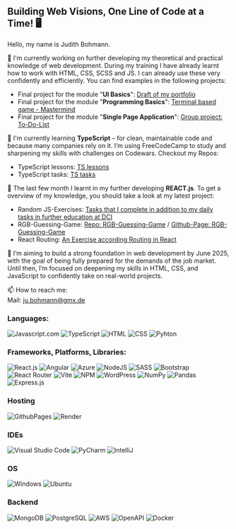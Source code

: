 ## Building Web Visions, One Line of Code at a Time! 🖥️

Hello, my name is Judith Bohmann.

🔭 I'm currently working on further developing my theoretical and practical knowledge of web development. 
During my training I have already learnt how to work with HTML, CSS, SCSS and JS. I can already use these very confidently and efficiently. You can find examples in the following projects:
- Final project for the module "<b>UI Basics</b>": <a href="https://github.com/You-Did-Bowman/portfolio">Draft of my portfolio</a>
- Final project for the module "<b>Programming Basics</b>": <a href="https://github.com/You-Did-Bowman/MASTERMIND_digital">Terminal based game - Mastermind</a>
- Final project for the module "<b>Single Page Application</b>": <a href="https://github.com/You-Did-Bowman/Project_To-Do-List">Group project: To-Do-List </a>


🌱 I'm currently learning **TypeScript** – for clean, maintainable code and because many companies rely on it. I’m using FreeCodeCamp to study and sharpening my skills with challenges on Codewars.
Checkout my Repos:
- TypeScript lessons: <a href="https://github.com/You-Did-Bowman/Lesson_Typescript">TS lessons</a>
- TypeScript tasks: <a href="https://github.com/You-Did-Bowman/Exercises_TypeScript">TS tasks</a>


🌳 The last few month I learnt in my further developing **REACT.js**. To get a overview of my knowledge, you should take a look at my latest project:
- Random JS-Exercises: <a href="https://github.com/You-Did-Bowman/JavaScript-Practice">Tasks that I complete in addition to my daily tasks in further education at DCI</a>
- RGB-Guessing-Game: <a href="https://github.com/You-Did-Bowman/RGB_Guessing_Game"> Repo: RGB-Guessing-Game</a> / <a href="https://you-did-bowman.github.io/RGB_Guessing_Game/"> Github-Page: RGB-Guessing-Game</a>
- React Routing: <a href="https://github.com/You-Did-Bowman/2025-02-04_Ex-Routing">An Exercise according Routing in React</a>


🌈 I’m aiming to build a strong foundation in web development by June 2025, with the goal of being fully prepared for the demands of the job market. Until then, I’m focused on deepening my skills in HTML, CSS, and JavaScript to confidently take on real-world projects.


📫 How to reach me:
<br>
Mail: ju.bohmann@gmx.de


<h3>Languages:</h3>

![Javascript.com] ![TypeScript] ![HTML] ![CSS] ![Pyhton]

<h3>Frameworks, Platforms, Libraries:</h3>

![React.js] ![Angular] ![Azure] ![NodeJS] ![SASS] ![Bootstrap] ![React Router] ![Vite] ![NPM] ![WordPress] ![NumPy] ![Pandas] ![Express.js]  

<h3>Hosting</h3>

![GithubPages] ![Render]

<h3>IDEs</h3>

![Visual Studio Code] ![PyCharm] ![IntelliJ]

<h3>OS</h3>

![Windows] ![Ubuntu]

<h3>Backend</h3>

![MongoDB] ![PostgreSQL] ![AWS] ![OpenAPI] ![Docker]

<!-- MongoDB, MongoDB Compass, Mongoose -->


<!-- Dafür sorgen, dass zu jeder Sprache auch Projekte im Portfolio sind -->



<!-- MARKDOWN LINKS & IMAGES -->
<!-- https://www.markdownguide.org/basic-syntax/#reference-style-links -->
[NodeJS]: https://img.shields.io/badge/Node.js-6DA55F?logo=node.js&logoColor=white
[NPM]: https://img.shields.io/badge/npm-CB3837?logo=npm&logoColor=fff
[Vite]: https://img.shields.io/badge/Vite-646CFF?logo=vite&logoColor=fff
[Pyhton]: https://img.shields.io/badge/Python-3776AB?logo=python&logoColor=fff
[React.js]: https://img.shields.io/badge/React-%2320232a.svg?logo=react&logoColor=%2361DAFB
[Bootstrap]: https://img.shields.io/badge/Bootstrap-7952B3?logo=bootstrap&logoColor=fff
[Javascript.com]: https://img.shields.io/badge/JavaScript-F7DF1E?logo=javascript&logoColor=000
[SASS]: https://img.shields.io/badge/Sass-C69?logo=sass&logoColor=fff
[HTML]: https://img.shields.io/badge/HTML-%23E34F26.svg?logo=html5&logoColor=white
[CSS]: https://img.shields.io/badge/CSS-639?logo=css&logoColor=fff
[WordPress]: https://img.shields.io/badge/WordPress-%2321759B.svg?logo=wordpress&logoColor=white
[GithubPages]: https://img.shields.io/badge/github%20pages-121013?style=for-the-badge&logo=github&logoColor=white
[Render]: https://img.shields.io/badge/Render-%46E3B7.svg?style=for-the-badge&logo=render&logoColor=white
[Visual Studio Code]: https://custom-icon-badges.demolab.com/badge/Visual%20Studio%20Code-0078d7.svg?logo=vsc&logoColor=white
[PyCharm]: https://img.shields.io/badge/PyCharm-000?logo=pycharm&logoColor=fff
[NumPy]: https://img.shields.io/badge/NumPy-4DABCF?logo=numpy&logoColor=fff
[Pandas]: https://img.shields.io/badge/Pandas-150458?logo=pandas&logoColor=fff
[Windows]: https://custom-icon-badges.demolab.com/badge/Windows-0078D6?logo=windows11&logoColor=white
[Ubuntu]: https://img.shields.io/badge/Ubuntu-E95420?logo=ubuntu&logoColor=white
[React Router]: https://img.shields.io/badge/React_Router-CA4245?logo=react-router&logoColor=white
[Express.js]: https://img.shields.io/badge/Express.js-%23404d59.svg?logo=express&logoColor=%2361DAFB
[MongoDB]: https://img.shields.io/badge/MongoDB-%234ea94b.svg?logo=mongodb&logoColor=white
[TypeScript]: https://img.shields.io/badge/TypeScript-3178C6?logo=typescript&logoColor=fff
[Angular]: https://img.shields.io/badge/Angular-%23DD0031.svg?logo=angular&logoColor=white
[AWS]: https://custom-icon-badges.demolab.com/badge/AWS-%23FF9900.svg?logo=aws&logoColor=white
[PostgreSQL]: https://img.shields.io/badge/Postgres-%23316192.svg?logo=postgresql&logoColor=white
[OpenAPI]: https://img.shields.io/badge/OpenAPI-6BA539?logo=openapiinitiative&logoColor=white
[Docker]: https://img.shields.io/badge/Docker-2496ED?logo=docker&logoColor=fff
[Azure]: https://custom-icon-badges.demolab.com/badge/Microsoft%20Azure-0089D6?logo=msazure&logoColor=white
[IntelliJ]: https://img.shields.io/badge/IntelliJIDEA-000000.svg?logo=intellij-idea&logoColor=white

<!--
**You-Did-Bowman/You-Did-Bowman** is a ✨ _special_ ✨ repository because its `README.md` (this file) appears on your GitHub profile.

Here are some ideas to get you started:

- 🔭 I’m currently working on ...
- 🌱 I’m currently learning ...
- 👯 I’m looking to collaborate on ...
- 🤔 I’m looking for help with ...
- 💬 Ask me about ...
- 📫 How to reach me: ...
- 😄 Pronouns: ...
- ⚡ Fun fact: ...
-->

<!-- https://github.com/inttter/md-badges -->
